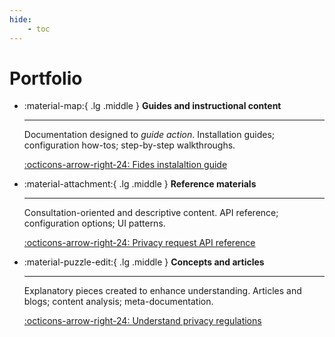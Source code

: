 ```yaml
---
hide:
    - toc
---
```


# Portfolio

<div class="grid cards" markdown>

-   :material-map:{ .lg .middle } __Guides and instructional content__

    ---

    Documentation designed to _guide action_. Installation guides; configuration how-tos; step-by-step walkthroughs.

    [:octicons-arrow-right-24: Fides instalaltion guide](./fides-installation-guide.md)

-   :material-attachment:{ .lg .middle } __Reference materials__

    ---

    Consultation-oriented and descriptive content. API reference; configuration options; UI patterns.

    [:octicons-arrow-right-24: Privacy request API reference](./api-privacy-requests.md)

-   :material-puzzle-edit:{ .lg .middle } __Concepts and articles__

    ---

    Explanatory pieces created to enhance understanding. Articles and blogs; content analysis; meta-documentation.

    [:octicons-arrow-right-24: Understand privacy regulations](./article-privacy-regulations.md)

<!--
-   :material-source-commit:{ .lg middle } __Tutorials__

    ---

    Not work stuff.

    [:octicons-arrow-right-24: Repositories](../projects.md)
-->
</div>
